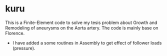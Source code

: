 # kuru

This is a Finite-Element code to solve my tesis problem about Growth and Remodeling of aneurysms on the Aorta artery. The code is mainly base on Florence.

- I have added a some routines in Assembly to get effect of follower loads (pressure).